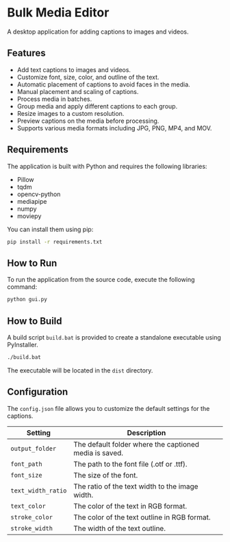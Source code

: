 # Bulk Media Editor

A desktop application for adding captions to images and videos.

## Features

*   Add text captions to images and videos.
*   Customize font, size, color, and outline of the text.
*   Automatic placement of captions to avoid faces in the media.
*   Manual placement and scaling of captions.
*   Process media in batches.
*   Group media and apply different captions to each group.
*   Resize images to a custom resolution.
*   Preview captions on the media before processing.
*   Supports various media formats including JPG, PNG, MP4, and MOV.

## Requirements

The application is built with Python and requires the following libraries:

*   Pillow
*   tqdm
*   opencv-python
*   mediapipe
*   numpy
*   moviepy

You can install them using pip:

```bash
pip install -r requirements.txt
```

## How to Run

To run the application from the source code, execute the following command:

```bash
python gui.py
```

## How to Build

A build script `build.bat` is provided to create a standalone executable using PyInstaller.

```bash
./build.bat
```

The executable will be located in the `dist` directory.

## Configuration

The `config.json` file allows you to customize the default settings for the captions.

| Setting             | Description                                           |
| ------------------- | ----------------------------------------------------- |
| `output_folder`     | The default folder where the captioned media is saved. |
| `font_path`         | The path to the font file (.otf or .ttf).             |
| `font_size`         | The size of the font.                                 |
| `text_width_ratio`  | The ratio of the text width to the image width.       |
| `text_color`        | The color of the text in RGB format.                  |
| `stroke_color`      | The color of the text outline in RGB format.          |
| `stroke_width`      | The width of the text outline.                        |
